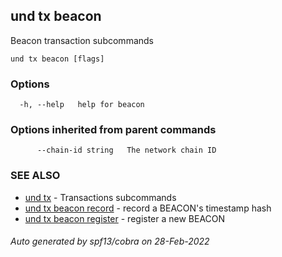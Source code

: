 ## und tx beacon

Beacon transaction subcommands

```
und tx beacon [flags]
```

### Options

```
  -h, --help   help for beacon
```

### Options inherited from parent commands

```
      --chain-id string   The network chain ID
```

### SEE ALSO

* [und tx](und_tx.md)	 - Transactions subcommands
* [und tx beacon record](und_tx_beacon_record.md)	 - record a BEACON's timestamp hash
* [und tx beacon register](und_tx_beacon_register.md)	 - register a new BEACON

###### Auto generated by spf13/cobra on 28-Feb-2022
